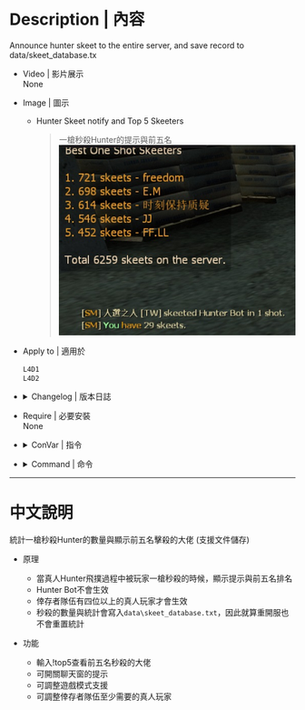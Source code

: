 # Description | 內容
Announce hunter skeet to the entire server, and save record to data/skeet_database.tx

* Video | 影片展示
<br/>None

* Image | 圖示
	* Hunter Skeet notify and Top 5 Skeeters
        > 一槍秒殺Hunter的提示與前五名
	    <br/>![skeet_database_1](image/skeet_database_1.jpg)

* Apply to | 適用於
    ```
    L4D1
    L4D2
    ```

* <details><summary>Changelog | 版本日誌</summary>

	* v2.4 (2023-6-12)
		* Fix out of memory error

	* v2.3
        * Initial Release
</details>

* Require | 必要安裝
<br/>None

* <details><summary>ConVar | 指令</summary>

	* cfg/sourcemod/skeet_database.cfg
        ```php
		// Record 1v1 skeet database in 1v1 mode.
		skeet_database_1v1_seprate "1"

		// Count AI Hunter also?[1: Yes, 0: No]
		skeet_database_ai_hunter_enable "0"

		// Announce skeet/shots in chatbox when someone skeets.
		skeet_database_announce "0"

		// Only count 'One Shot' skeet?[1: Yes, 0: No]
		skeet_database_announce_oneshot "1"

		// Enable this plugin?
		skeet_database_enable "1"

		// Turn on the plugin in these game modes. 0=All, 1=Coop, 2=Survival, 4=Versus. Add numbers together.
		skeet_database_modes_tog "4"

		// Numbers of Survivors required at least to enable this plugin
		top_skeet_survivors_required "4"
		```
</details>

* <details><summary>Command | 命令</summary>

	* **Show your current skeet statistics and rank.**
		```php
		sm_skeets
		```

	* **Show TOP 5 players in statistics.**
		```php
		sm_top5
		```
</details>

- - - -
# 中文說明
統計一槍秒殺Hunter的數量與顯示前五名擊殺的大佬 (支援文件儲存)

* 原理
	* 當真人Hunter飛撲過程中被玩家一槍秒殺的時候，顯示提示與前五名排名
	* Hunter Bot不會生效
	* 倖存者隊伍有四位以上的真人玩家才會生效
	* 秒殺的數量與統計會寫入```data\skeet_database.txt```，因此就算重開服也不會重置統計

* 功能
	* 輸入!top5查看前五名秒殺的大佬
	* 可開關聊天窗的提示
	* 可調整遊戲模式支援
	* 可調整倖存者隊伍至少需要的真人玩家